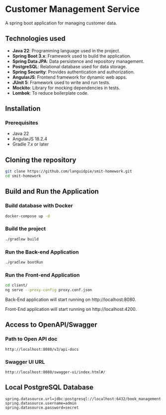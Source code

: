 # Customer Management Service

A spring boot application for managing customer data.


## Technologies used
- **Java 22**: Programming language used in the project.
- **Spring Boot 3.x**: Framework used to build the application.
- **Spring Data JPA**: Data persistence and repository management.
- **PostgreSQL**: Relational database used for data storage.
- **Spring Security**: Provides authentication and authorization.
- **AngularJS**: Frontend framework for dynamic web apps.
- **JUnit 5**: Framework used to write and run tests.
- **Mockito**: Library for mocking dependencies in tests.
- **Lombok**: To reduce boilerplate code.

## Installation

### Prerequisites

- Java 22
- AngularJS 18.2.4
- Gradle 7.x or later

## Cloning the repository

```bash
git clone https://github.com/languidpie/smit-homework.git
cd smit-homework
```

## Build and Run the Application

### Build database with Docker
```bash
docker-compose up -d
```

### Build the project
```bash
./gradlew build
```

### Run the Back-end Application
```bash
./gradlew bootRun
```

### Run the Front-end Application
```bash
cd client/
ng serve --proxy-config proxy.conf.json
```

Back-End application will start running on http://localhost:8080.

Front-End application will start running on http://localhost:4200.

## Access to OpenAPI/Swagger

### Path to Open API doc
```
http://localhost:8080/v3/api-docs
```

### Swagger UI URL
```
http://localhost:8080/swagger-ui/index.html#/
```

## Local PostgreSQL Database

````
spring.datasource.url=jdbc:postgresql://localhost:6432/book_management
spring.datasource.username=admin
spring.datasource.password=secret